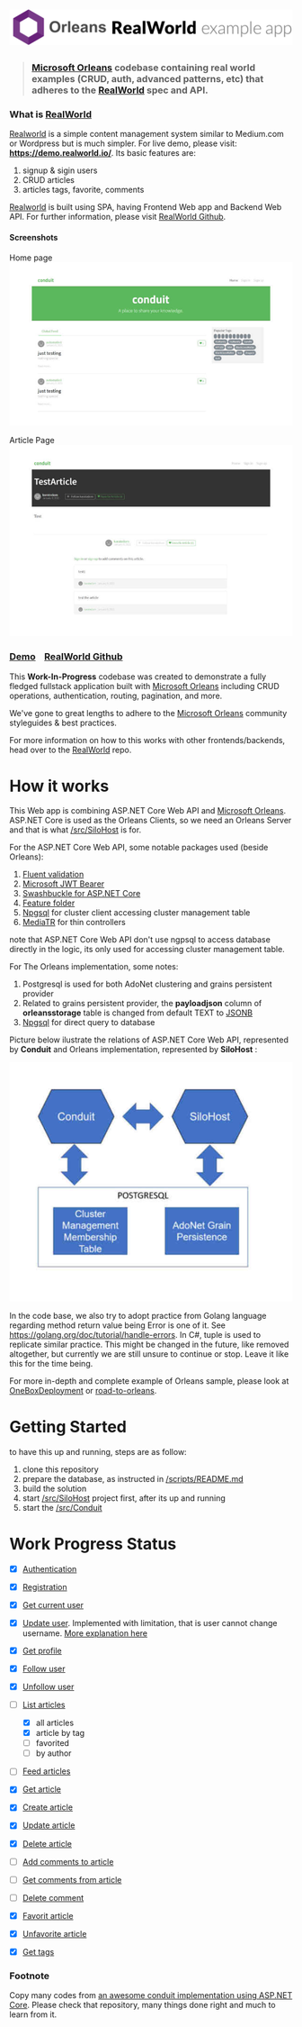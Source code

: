 # ![RealWorld Example App](logo.png)

> ### [Microsoft Orleans](https://dotnet.github.io/orleans/) codebase containing real world examples (CRUD, auth, advanced patterns, etc) that adheres to the [RealWorld](https://github.com/gothinkster/realworld) spec and API.


### What is [RealWorld](https://demo.realworld.io/)

[Realworld](https://demo.realworld.io/) is a simple content management system similar to Medium.com or Wordpress but is much simpler.
For live demo, please visit: **https://demo.realworld.io/**. Its basic features are:
1. signup & sigin users
2. CRUD articles
3. articles tags, favorite, comments

[Realworld](https://demo.realworld.io/) is built using SPA, having Frontend Web app and Backend Web API.
For further information, please visit [RealWorld Github](https://github.com/gothinkster/realworld).

#### Screenshots
Home page
![Home](imgs/home.jpg)

Article Page
![Article](imgs/article.jpg)



### [Demo](https://demo.realworld.io/)&nbsp;&nbsp;&nbsp;&nbsp;[RealWorld Github](https://github.com/gothinkster/realworld)

This **Work-In-Progress** codebase was created to demonstrate a fully fledged fullstack application built with [Microsoft Orleans](https://dotnet.github.io/orleans/) including CRUD operations, authentication, routing, pagination, and more.

We've gone to great lengths to adhere to the [Microsoft Orleans](https://dotnet.github.io/orleans/) community styleguides & best practices.

For more information on how to this works with other frontends/backends, head over to the [RealWorld](https://github.com/gothinkster/realworld) repo.


# How it works
This Web app is combining ASP.NET Core Web API and [Microsoft Orleans](https://dotnet.github.io/orleans/). 
ASP.NET Core is used as the Orleans Clients, so we need an Orleans Server and that is what [/src/SiloHost](https://github.com/rizaramadan/Conduitorleans/tree/main/src/SiloHost)
is for. 

For the ASP.NET Core Web API, some notable packages used (beside Orleans):
1. [Fluent validation](https://github.com/FluentValidation/FluentValidation)
2. [Microsoft JWT Bearer](https://github.com/aspnet/Security/tree/master/src/Microsoft.AspNetCore.Authentication.JwtBearer)
3. [Swashbuckle for ASP.NET Core](https://github.com/domaindrivendev/Swashbuckle.AspNetCore)
4. [Feature folder](https://github.com/OdeToCode/AddFeatureFolders)
5. [Npgsql](https://www.npgsql.org) for cluster client accessing cluster management table
6. [MediaTR](https://github.com/jbogard/MediatR) for thin controllers

note that ASP.NET Core Web API don't use ngpsql to access database directly in the logic, its only 
used for accessing cluster management table. 

For The Orleans implementation, some notes:
1. Postgresql is used for both AdoNet clustering and grains persistent provider
2. Related to grains persistent provider, the **payloadjson** column of **orleansstorage** table is changed from default TEXT to [JSONB](https://github.com/rizaramadan/Conduitorleans/blob/31d0abe5243349a402ece63acc9f8cf61a7dc69d/scripts/conduitorleans_all.sql#L491)
3. [Npgsql](https://www.npgsql.org) for direct query to database


Picture below ilustrate the relations of ASP.NET Core Web API, represented by **Conduit** and 
Orleans implementation, represented by **SiloHost** :

![High-level architecture](imgs/high-level.jpg)

In the code base, we also try to adopt practice from Golang language regarding method return value being Error
is one of it. See https://golang.org/doc/tutorial/handle-errors. In C#, tuple is used to replicate similar practice.
This might be changed in the future, like removed altogether, but currently we are still unsure to continue or stop.
Leave it like this for the time being.

For more in-depth and complete example of Orleans sample, please look at [OneBoxDeployment](https://github.com/dotnet/orleans/tree/master/Samples/OneBoxDeployment)
or [road-to-orleans](https://github.com/PiotrJustyna/road-to-orleans).

# Getting Started
to have this up and running, steps are as follow:
1. clone this repository
2. prepare the database, as instructed in [/scripts/README.md](https://github.com/rizaramadan/Conduitorleans/blob/main/scripts/README.md)
3. build the solution
4. start [/src/SiloHost](https://github.com/rizaramadan/Conduitorleans/tree/main/src/SiloHost) project first, after its up and running
5. start the [/src/Conduit](https://github.com/rizaramadan/Conduitorleans/tree/main/src/Conduit)

# Work Progress Status
- [x] [Authentication](https://github.com/gothinkster/realworld/tree/master/api#authentication)
- [x] [Registration](https://github.com/gothinkster/realworld/tree/master/api#registration)
- [x] [Get current user](https://github.com/gothinkster/realworld/tree/master/api#get-current-user)
- [x] [Update user](https://github.com/gothinkster/realworld/tree/master/api#update-user). Implemented with limitation, that is user cannot change username. [More explanation here](https://github.com/rizaramadan/Conduitorleans/commit/5e3c57cbdf9f7bd601d9da0d6c1ba8fd992cd199)
- [x] [Get profile](https://github.com/gothinkster/realworld/tree/master/api#get-profile)
- [x] [Follow user](https://github.com/gothinkster/realworld/tree/master/api#follow-user)
- [x] [Unfollow user](https://github.com/gothinkster/realworld/tree/master/api#unfollow-user)
- [ ] [List articles](https://github.com/gothinkster/realworld/tree/master/api#list-articles)
    - [x] all articles
    - [x] article by tag    
    - [ ] favorited
    - [ ] by author
- [ ] [Feed articles](https://github.com/gothinkster/realworld/tree/master/api#feed-articles)
- [x] [Get article](https://github.com/gothinkster/realworld/tree/master/api#get-article)
- [x] [Create article](https://github.com/gothinkster/realworld/tree/master/api#create-article)
- [x] [Update article](https://github.com/gothinkster/realworld/tree/master/api#update-article) 
- [x] [Delete article](https://github.com/gothinkster/realworld/tree/master/api#delete-article)
- [ ] [Add comments to article](https://github.com/gothinkster/realworld/tree/master/api#add-comments-to-an-article)
- [ ] [Get comments from article](https://github.com/gothinkster/realworld/tree/master/api#get-comments-from-an-article)
- [ ] [Delete comment](https://github.com/gothinkster/realworld/tree/master/api#delete-comment)
- [x] [Favorit article](https://github.com/gothinkster/realworld/tree/master/api#favorite-article)
- [x] [Unfavorite article](https://github.com/gothinkster/realworld/tree/master/api#unfavorite-article)
- [x] [Get tags](https://github.com/gothinkster/realworld/tree/master/api#unfavorite-article)



### Footnote
Copy many codes from [an awesome conduit implementation using ASP.NET Core](https://github.com/gothinkster/aspnetcore-realworld-example-app).
Please check that repository, many things done right and much to learn from it.